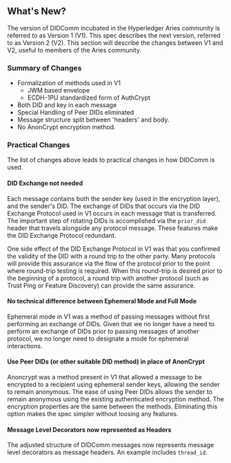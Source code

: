 ## What's New?

The version of DIDComm incubated in the Hyperledger Aries community is referred to as Version 1 (V1). This spec describes the next version, referred to as Version 2 (V2). This section will describe the changes between V1 and V2, useful to members of the Aries community.

### Summary of Changes

- Formalization of methods used in V1
  - JWM based envelope
  - ECDH-1PU standardized form of AuthCrypt
- Both DID and key in each message
- Special Handling of Peer DIDs eliminated
- Message structure split between 'headers' and body.
- No AnonCrypt encryption method.

### Practical Changes

The list of changes above leads to practical changes in how DIDComm is used.

#### DID Exchange not needed

Each message contains both the sender key (used in the encryption layer), and the sender's DID. The exchange of DIDs that occurs via the DID Exchange Protocol used in V1 occurs in each message that is transferred. The important step of rotating DIDs is accomplished via the `prior_did` header that travels alongside any protocol message. These features make the DID Exchange Protocol redundant.

One side effect of the DID Exchange Protocol in V1 was that you confirmed the validity of the DID with a round trip to the other party. Many protocols will provide this assurance via the flow of the protocol prior to the point where round-trip testing is required. When this round-trip is desired prior to the beginning of a protocol, a round trip with another protocol (such as Trust Ping or Feature Discovery) can provide the same assurance.

#### No technical difference between Ephemeral Mode and Full Mode

Ephemeral mode in V1 was a method of passing messages without first performing an exchange of DIDs. Given that we no longer have a need to perform an exchange of DIDs prior to passing messages of another protocol, we no longer need to designate a mode for ephemeral interactions.

#### Use Peer DIDs (or other suitable DID method) in place of AnonCrypt

Anoncrypt was a method present in V1 that allowed a message to be encrypted to a recipient using ephemeral sender keys, allowing the sender to remain anonymous. The ease of using Peer DIDs allows the sender to remain anonymous using the existing authenticated encryption method. The encryption properties are the same between the methods. Eliminating this option makes the spec simpler without loosing any features.

#### Message Level Decorators now represented as Headers

The adjusted structure of DIDComm messages now represents message level decorators as message headers. An example includes `thread_id`.

